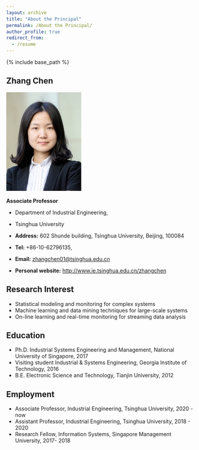 ```yaml
---
layout: archive
title: "About the Principal"
permalink: /About the Principal/
author_profile: true
redirect_from:
  - /resume
---
```


{% include base_path %}

## Zhang Chen

![chenzhang](/images/chenzhang.png)

**Associate Professor**
* Department of Industrial Engineering,
* Tsinghua University

* **Address:** 602 Shunde building, Tsinghua University, Beijing, 100084
* **Tel:** +86-10-62796135,  
* **Email:** zhangchen01@tsinghua.edu.cn
* **Personal website:** http://www.ie.tsinghua.edu.cn/zhangchen

## Research Interest
+ Statistical modeling and monitoring for complex systems
+ Machine learning and data mining techniques for large-scale systems
+ On-line learning and real-time monitoring for streaming data analysis

## Education
+ Ph.D.                Industrial Systems Engineering and Management, National University of Singapore, 2017
+ Visiting student     Industrial & Systems Engineering, Georgia Institute of Technology, 2016
+ B.E.                 Electronic Science and Technology, Tianjin University, 2012

## Employment
+ Associate Professor, Industrial Engineering, Tsinghua University, 2020 - now 
+ Assistant Professor, Industrial Engineering, Tsinghua University, 2018 - 2020
+ Research Fellow, Information Systems, Singapore Management University, 2017- 2018



